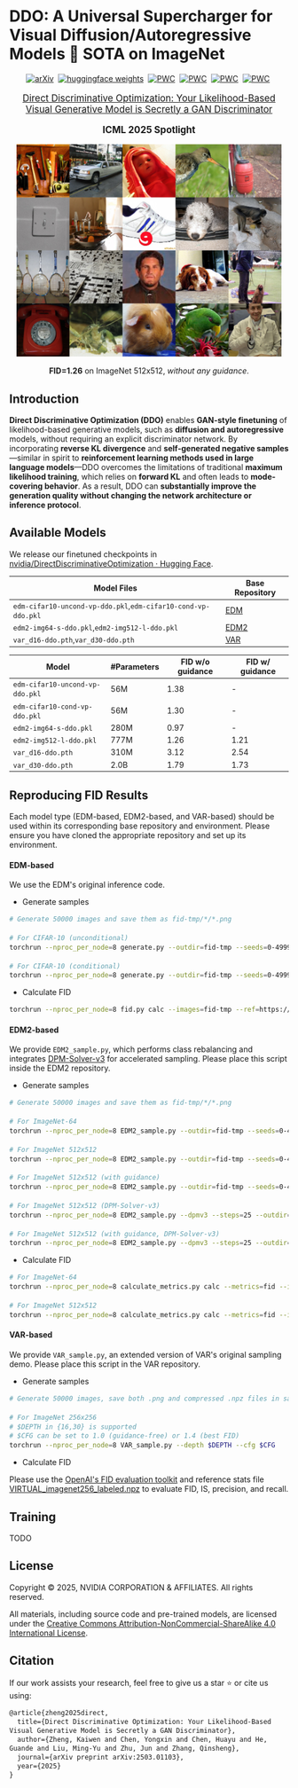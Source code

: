 # DDO: A Universal Supercharger for Visual Diffusion/Autoregressive Models 🚀 SOTA on ImageNet

<div align="center">

[![arXiv](https://img.shields.io/badge/arXiv%20paper-2503.01103-b31b1b.svg)](https://arxiv.org/abs/2503.01103)&nbsp;
[![huggingface weights](https://img.shields.io/badge/%F0%9F%A4%97%20Weights-nvidia/DirectDiscriminativeOptimization-yellow)](https://huggingface.co/nvidia/DirectDiscriminativeOptimization)&nbsp;
[![PWC](https://img.shields.io/endpoint.svg?url=https://paperswithcode.com/badge/direct-discriminative-optimization-your-1/image-generation-on-cifar-10)](https://paperswithcode.com/sota/image-generation-on-cifar-10?p=direct-discriminative-optimization-your-1)&nbsp;
[![PWC](https://img.shields.io/endpoint.svg?url=https://paperswithcode.com/badge/direct-discriminative-optimization-your-1/image-generation-on-imagenet-64x64)](https://paperswithcode.com/sota/image-generation-on-imagenet-64x64?p=direct-discriminative-optimization-your-1)&nbsp;
[![PWC](https://img.shields.io/endpoint.svg?url=https://paperswithcode.com/badge/direct-discriminative-optimization-your-1/image-generation-on-imagenet-256x256)](https://paperswithcode.com/sota/image-generation-on-imagenet-256x256?p=direct-discriminative-optimization-your-1)&nbsp;
[![PWC](https://img.shields.io/endpoint.svg?url=https://paperswithcode.com/badge/direct-discriminative-optimization-your-1/image-generation-on-imagenet-512x512)](https://paperswithcode.com/sota/image-generation-on-imagenet-512x512?p=direct-discriminative-optimization-your-1)&nbsp;

</div>
<p align="center" style="font-size: larger;">
  <a href="https://arxiv.org/abs/2503.01103">Direct Discriminative Optimization: Your Likelihood-Based Visual Generative Model is Secretly a GAN Discriminator</a>
</p>

<div>
  <p align="center" style="font-size: larger;">
    <strong>ICML 2025 Spotlight</strong>
  </p>
</div>

<p align="center">
<img src="assets/grid_ddo.jpg" width=95%>
  <p align="center">
    <b>FID=1.26</b> on ImageNet 512x512, <i>without any guidance</i>.
  </p>
<p>


## Introduction

**Direct Discriminative Optimization (DDO)** enables **GAN-style finetuning** of likelihood-based generative models, such as **diffusion and autoregressive** models, without requiring an explicit discriminator network. By incorporating **reverse KL divergence** and **self-generated negative samples**—similar in spirit to **reinforcement learning methods used in large language models**—DDO overcomes the limitations of traditional **maximum likelihood training**, which relies on **forward KL** and often leads to **mode-covering behavior**. As a result, DDO can **substantially improve the generation quality without changing the network architecture or inference protocol**.

## Available Models
We release our finetuned checkpoints in [nvidia/DirectDiscriminativeOptimization · Hugging Face](https://huggingface.co/nvidia/DirectDiscriminativeOptimization).

| Model Files                                             | Base Repository                                             |
|---------------------------------------------------------|-------------------------------------------------------------|
| `edm-cifar10-uncond-vp-ddo.pkl`,`edm-cifar10-cond-vp-ddo.pkl`                            | [EDM](https://github.com/NVlabs/edm)                        |
| `edm2-img64-s-ddo.pkl`,`edm2-img512-l-ddo.pkl`                                  | [EDM2](https://github.com/NVlabs/edm2)                      |
| `var_d16-ddo.pth`,`var_d30-ddo.pth`                                        | [VAR](https://github.com/FoundationVision/VAR)              |

| Model                 | #Parameters     | FID w/o guidance | FID w/ guidance |
|---------------------------|------------------|------------------|-----------------|
| `edm-cifar10-uncond-vp-ddo.pkl` | 56M | 1.38                | -               |
| `edm-cifar10-cond-vp-ddo.pkl`   | 56M | 1.30                | -               |
| `edm2-img64-s-ddo.pkl`          | 280M | 0.97                | -               |
| `edm2-img512-l-ddo.pkl`         | 777M | 1.26                | 1.21               |
| `var_d16-ddo.pth`               | 310M | 3.12                | 2.54               |
| `var_d30-ddo.pth`               | 2.0B | 1.79                | 1.73               |

## Reproducing FID Results

Each model type (EDM-based, EDM2-based, and VAR-based) should be used within its corresponding base repository and environment. Please ensure you have cloned the appropriate repository and set up its environment.

#### EDM-based

We use the EDM's original inference code.

- Generate samples

```bash
# Generate 50000 images and save them as fid-tmp/*/*.png

# For CIFAR-10 (unconditional)
torchrun --nproc_per_node=8 generate.py --outdir=fid-tmp --seeds=0-49999 --subdirs --network=https://huggingface.co/nvidia/DirectDiscriminativeOptimization/resolve/main/edm-cifar10-uncond-vp-ddo.pkl

# For CIFAR-10 (conditional)
torchrun --nproc_per_node=8 generate.py --outdir=fid-tmp --seeds=0-49999 --subdirs --network=https://huggingface.co/nvidia/DirectDiscriminativeOptimization/resolve/main/edm-cifar10-cond-vp-ddo.pkl
```

- Calculate FID

```bash
torchrun --nproc_per_node=8 fid.py calc --images=fid-tmp --ref=https://nvlabs-fi-cdn.nvidia.com/edm/fid-refs/cifar10-32x32.npz
```

#### EDM2-based

We provide `EDM2_sample.py`, which performs class rebalancing and integrates [DPM-Solver-v3](https://arxiv.org/abs/2310.13268) for accelerated sampling. Please place this script inside the EDM2 repository.

- Generate samples

```bash
# Generate 50000 images and save them as fid-tmp/*/*.png

# For ImageNet-64
torchrun --nproc_per_node=8 EDM2_sample.py --outdir=fid-tmp --seeds=0-49999 --subdirs --net=https://huggingface.co/nvidia/DirectDiscriminativeOptimization/resolve/main/edm2-img64-s-ddo.pkl

# For ImageNet 512x512
torchrun --nproc_per_node=8 EDM2_sample.py --outdir=fid-tmp --seeds=0-49999 --subdirs --net=https://huggingface.co/nvidia/DirectDiscriminativeOptimization/resolve/main/edm2-img512-l-ddo.pkl

# For ImageNet 512x512 (with guidance)
torchrun --nproc_per_node=8 EDM2_sample.py --outdir=fid-tmp --seeds=0-49999 --subdirs --net=https://huggingface.co/nvidia/DirectDiscriminativeOptimization/resolve/main/edm2-img512-l-ddo.pkl --gnet=https://nvlabs-fi-cdn.nvidia.com/edm2/posthoc-reconstructions/edm2-img512-xs-0134217-0.165.pkl --guidance=1.1

# For ImageNet 512x512 (DPM-Solver-v3)
torchrun --nproc_per_node=8 EDM2_sample.py --dpmv3 --steps=25 --outdir=fid-tmp --seeds=0-49999 --subdirs --net=https://huggingface.co/nvidia/DirectDiscriminativeOptimization/resolve/main/edm2-img512-l-ddo.pkl

# For ImageNet 512x512 (with guidance, DPM-Solver-v3)
torchrun --nproc_per_node=8 EDM2_sample.py --dpmv3 --steps=25 --outdir=fid-tmp --seeds=0-49999 --subdirs --net=https://huggingface.co/nvidia/DirectDiscriminativeOptimization/resolve/main/edm2-img512-l-ddo.pkl --gnet=https://nvlabs-fi-cdn.nvidia.com/edm2/posthoc-reconstructions/edm2-img512-xs-0134217-0.165.pkl --guidance=1.1
```

- Calculate FID

```bash
# For ImageNet-64
torchrun --nproc_per_node=8 calculate_metrics.py calc --metrics=fid --images=fid-tmp --ref=https://nvlabs-fi-cdn.nvidia.com/edm2/dataset-refs/img64.pkl

# For ImageNet 512x512
torchrun --nproc_per_node=8 calculate_metrics.py calc --metrics=fid --images=fid-tmp --ref=https://nvlabs-fi-cdn.nvidia.com/edm2/dataset-refs/img512.pkl
```

#### VAR-based

We provide `VAR_sample.py`, an extended version of VAR's original sampling demo. Please place this script in the VAR repository.

- Generate samples

```bash
# Generate 50000 images, save both .png and compressed .npz files in samples/

# For ImageNet 256x256
# $DEPTH in {16,30} is supported
# $CFG can be set to 1.0 (guidance-free) or 1.4 (best FID)
torchrun --nproc_per_node=8 VAR_sample.py --depth $DEPTH --cfg $CFG
```

- Calculate FID

Please use the [OpenAI's FID evaluation toolkit](https://github.com/openai/guided-diffusion/tree/main/evaluations) and reference stats file [VIRTUAL_imagenet256_labeled.npz](https://openaipublic.blob.core.windows.net/diffusion/jul-2021/ref_batches/imagenet/256/VIRTUAL_imagenet256_labeled.npz) to evaluate FID, IS, precision, and recall.

## Training

TODO

## License

Copyright &copy; 2025, NVIDIA CORPORATION & AFFILIATES. All rights reserved.

All materials, including source code and pre-trained models, are licensed under the [Creative Commons Attribution-NonCommercial-ShareAlike 4.0 International License](http://creativecommons.org/licenses/by-nc-sa/4.0/).

## Citation
If our work assists your research, feel free to give us a star ⭐ or cite us using:
```
@article{zheng2025direct,
  title={Direct Discriminative Optimization: Your Likelihood-Based Visual Generative Model is Secretly a GAN Discriminator},
  author={Zheng, Kaiwen and Chen, Yongxin and Chen, Huayu and He, Guande and Liu, Ming-Yu and Zhu, Jun and Zhang, Qinsheng},
  journal={arXiv preprint arXiv:2503.01103},
  year={2025}
}
```
